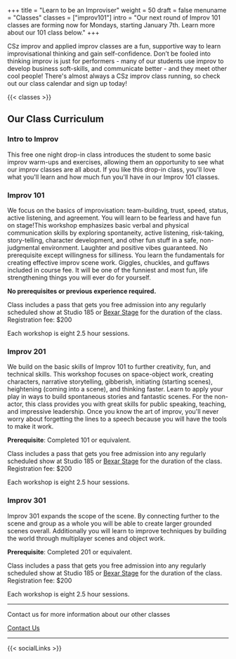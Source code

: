 +++
title = "Learn to be an Improviser"
weight = 50
draft = false
menuname = "Classes"
classes = ["improv101"]
intro = "Our next round of Improv 101 classes are forming now for Mondays, starting January 7th. Learn more about our 101 class below."
+++

CSz improv and applied improv classes are a fun, supportive way to learn improvisational thinking and gain self-confidence. Don’t be fooled into thinking improv is just for performers - many of our students use improv to develop business soft-skills, and communicate better - and they meet other cool people! There's almost always a CSz improv class running, so check out our class calendar and sign up today!

{{< classes >}}

## Our Class Curriculum

### Intro to Improv

This free one night drop-in class introduces the student to some basic improv warm-ups and exercises, allowing them an opportunity to see what our improv classes are all about. If you like this drop-in class, you'll love what you'll learn and how much fun you'll have in our Improv 101 classes.


### Improv 101

We focus on the basics of improvisation: team-building, trust, speed, status, active listening, and agreement. You will learn to be fearless and have fun on stage!This workshop emphasizes basic verbal and physical communication skills by exploring spontaneity, active listening, risk-taking, story-telling, character development, and other fun stuff in a safe, non-judgmental environment. Laughter and positive vibes guaranteed. No prerequisite except willingness for silliness. You learn the fundamentals for creating effective improv scene work. Giggles, chuckles, and guffaws included in course fee. It will be one of the funniest and most fun, life strengthening things you will ever do for yourself.

**No prerequisites or previous experience required.**

Class includes a pass that gets you free admission into any regularly scheduled show at Studio 185 or [Bexar Stage](https://www.bexarstage.com/) for the duration of the class. Registration fee: $200

Each workshop is eight 2.5 hour sessions.

### Improv 201

We build on the basic skills of Improv 101 to further creativity, fun, and technical skills. This workshop focuses on space-object work, creating characters, narrative storytelling, gibberish, initiating (starting scenes), heightening (coming into a scene), and thinking faster. Learn to apply your play in ways to build spontaneous stories and fantastic scenes. For the non-actor, this class provides you with great skills for public speaking, teaching, and impressive leadership. Once you know the art of improv, you'll never worry about forgetting the lines to a speech because you will have the tools to make it work.

**Prerequisite**: Completed 101 or equivalent.

Class includes a pass that gets you free admission into any regularly scheduled show at Studio 185 or [Bexar Stage](https://www.bexarstage.com/) for the duration of the class. Registration fee: $200

Each workshop is eight 2.5 hour sessions.

### Improv 301

Improv 301 expands the scope of the scene. By connecting further to the scene and group as a whole you will be able to create larger grounded scenes overall.
Additionally you will learn to improve techniques by building the world through multiplayer scenes and object work.

**Prerequisite**: Completed 201 or equivalent.

Class includes a pass that gets you free admission into any regularly scheduled show at Studio 185 or [Bexar Stage](https://www.bexarstage.com/) for the duration of the class. Registration fee: $200


Each workshop is eight 2.5 hour sessions.


---

Contact us for more information about our other classes

<a href="/contact" class="button special">Contact Us</a>

---

{{< socialLinks >}}
